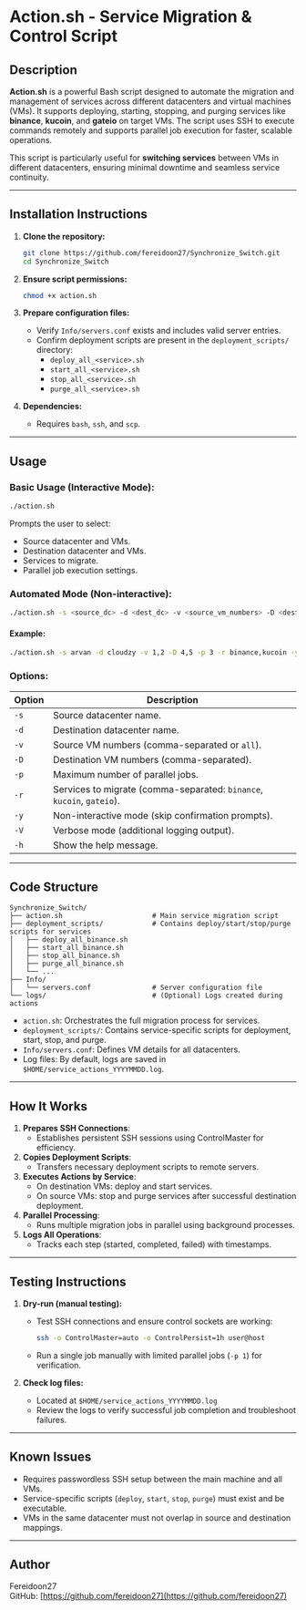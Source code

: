 # Action.sh - Service Migration & Control Script

## Description

**Action.sh** is a powerful Bash script designed to automate the migration and management of services across different datacenters and virtual machines (VMs). It supports deploying, starting, stopping, and purging services like **binance**, **kucoin**, and **gateio** on target VMs. The script uses SSH to execute commands remotely and supports parallel job execution for faster, scalable operations.

This script is particularly useful for **switching services** between VMs in different datacenters, ensuring minimal downtime and seamless service continuity.

---

## Installation Instructions

1. **Clone the repository:**

   ```bash
   git clone https://github.com/fereidoon27/Synchronize_Switch.git
   cd Synchronize_Switch
   ```

2. **Ensure script permissions:**

   ```bash
   chmod +x action.sh
   ```

3. **Prepare configuration files:**
   - Verify `Info/servers.conf` exists and includes valid server entries.
   - Confirm deployment scripts are present in the `deployment_scripts/` directory:
     - `deploy_all_<service>.sh`
     - `start_all_<service>.sh`
     - `stop_all_<service>.sh`
     - `purge_all_<service>.sh`

4. **Dependencies:**
   - Requires `bash`, `ssh`, and `scp`.

---

## Usage

### Basic Usage (Interactive Mode):

```bash
./action.sh
```

Prompts the user to select:
- Source datacenter and VMs.
- Destination datacenter and VMs.
- Services to migrate.
- Parallel job execution settings.

### Automated Mode (Non-interactive):

```bash
./action.sh -s <source_dc> -d <dest_dc> -v <source_vm_numbers> -D <dest_vm_numbers> -p <parallel_jobs> -r <services> -y
```

#### Example:

```bash
./action.sh -s arvan -d cloudzy -v 1,2 -D 4,5 -p 3 -r binance,kucoin -y
```

### Options:

| Option            | Description                                                                                         |
|-------------------|-----------------------------------------------------------------------------------------------------|
| `-s`             | Source datacenter name.                                                                             |
| `-d`             | Destination datacenter name.                                                                        |
| `-v`             | Source VM numbers (comma-separated or `all`).                                                       |
| `-D`             | Destination VM numbers (comma-separated).                                                           |
| `-p`             | Maximum number of parallel jobs.                                                                    |
| `-r`             | Services to migrate (comma-separated: `binance`, `kucoin`, `gateio`).                               |
| `-y`             | Non-interactive mode (skip confirmation prompts).                                                    |
| `-V`             | Verbose mode (additional logging output).                                                           |
| `-h`             | Show the help message.                                                                              |

---

## Code Structure

```
Synchronize_Switch/
├── action.sh                      # Main service migration script
├── deployment_scripts/            # Contains deploy/start/stop/purge scripts for services
│   ├── deploy_all_binance.sh
│   ├── start_all_binance.sh
│   ├── stop_all_binance.sh
│   ├── purge_all_binance.sh
│   └── ...
├── Info/
│   └── servers.conf               # Server configuration file
└── logs/                          # (Optional) Logs created during actions
```

- `action.sh`: Orchestrates the full migration process for services.
- `deployment_scripts/`: Contains service-specific scripts for deployment, start, stop, and purge.
- `Info/servers.conf`: Defines VM details for all datacenters.
- Log files: By default, logs are saved in `$HOME/service_actions_YYYYMMDD.log`.

---

## How It Works

1. **Prepares SSH Connections**:
   - Establishes persistent SSH sessions using ControlMaster for efficiency.
2. **Copies Deployment Scripts**:
   - Transfers necessary deployment scripts to remote servers.
3. **Executes Actions by Service**:
   - On destination VMs: deploy and start services.
   - On source VMs: stop and purge services after successful destination deployment.
4. **Parallel Processing**:
   - Runs multiple migration jobs in parallel using background processes.
5. **Logs All Operations**:
   - Tracks each step (started, completed, failed) with timestamps.

---

## Testing Instructions

1. **Dry-run (manual testing):**
   - Test SSH connections and ensure control sockets are working:
     ```bash
     ssh -o ControlMaster=auto -o ControlPersist=1h user@host
     ```
   - Run a single job manually with limited parallel jobs (`-p 1`) for verification.

2. **Check log files:**
   - Located at `$HOME/service_actions_YYYYMMDD.log`
   - Review the logs to verify successful job completion and troubleshoot failures.

---

## Known Issues

- Requires passwordless SSH setup between the main machine and all VMs.
- Service-specific scripts (`deploy`, `start`, `stop`, `purge`) must exist and be executable.
- VMs in the same datacenter must not overlap in source and destination mappings.

---

## Author

Fereidoon27  
GitHub: [https://github.com/fereidoon27](https://github.com/fereidoon27)

